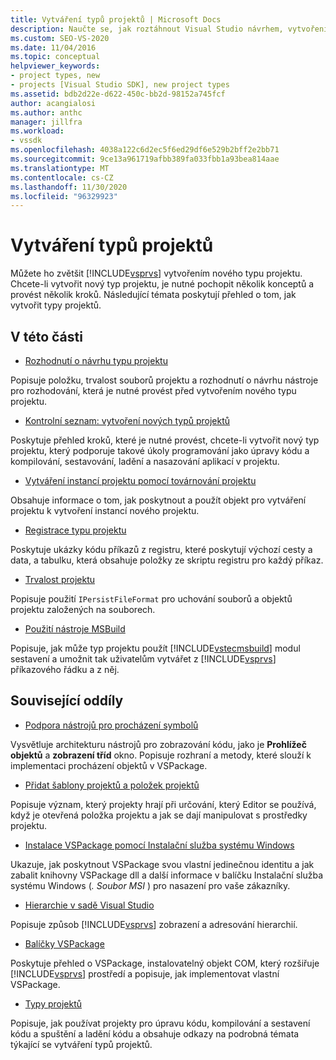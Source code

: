 ```yaml
---
title: Vytváření typů projektů | Microsoft Docs
description: Naučte se, jak roztáhnout Visual Studio návrhem, vytvořením a registrací nového typu projektu, který podporuje úlohy programování.
ms.custom: SEO-VS-2020
ms.date: 11/04/2016
ms.topic: conceptual
helpviewer_keywords:
- project types, new
- projects [Visual Studio SDK], new project types
ms.assetid: bdb2d22e-d622-450c-bb2d-98152a745fcf
author: acangialosi
ms.author: anthc
manager: jillfra
ms.workload:
- vssdk
ms.openlocfilehash: 4038a122c6d2ec5f6ed29df6e529b2bff2e2bb71
ms.sourcegitcommit: 9ce13a961719afbb389fa033fbb1a93bea814aae
ms.translationtype: MT
ms.contentlocale: cs-CZ
ms.lasthandoff: 11/30/2020
ms.locfileid: "96329923"
---
```

# <a name="create-project-types"></a>Vytváření typů projektů
Můžete ho zvětšit [!INCLUDE[vsprvs](../../code-quality/includes/vsprvs_md.md)] vytvořením nového typu projektu. Chcete-li vytvořit nový typ projektu, je nutné pochopit několik konceptů a provést několik kroků. Následující témata poskytují přehled o tom, jak vytvořit typy projektů.

## <a name="in-this-section"></a>V této části
- [Rozhodnutí o návrhu typu projektu](../../extensibility/internals/project-type-design-decisions.md)

 Popisuje položku, trvalost souborů projektu a rozhodnutí o návrhu nástroje pro rozhodování, která je nutné provést před vytvořením nového typu projektu.

- [Kontrolní seznam: vytvoření nových typů projektů](../../extensibility/internals/checklist-creating-new-project-types.md)

 Poskytuje přehled kroků, které je nutné provést, chcete-li vytvořit nový typ projektu, který podporuje takové úkoly programování jako úpravy kódu a kompilování, sestavování, ladění a nasazování aplikací v projektu.

- [Vytváření instancí projektu pomocí továrnování projektu](../../extensibility/internals/creating-project-instances-by-using-project-factories.md)

 Obsahuje informace o tom, jak poskytnout a použít objekt pro vytváření projektu k vytvoření instancí nového projektu.

- [Registrace typu projektu](../../extensibility/internals/registering-a-project-type.md)

 Poskytuje ukázky kódu příkazů z registru, které poskytují výchozí cesty a data, a tabulku, která obsahuje položky ze skriptu registru pro každý příkaz.

- [Trvalost projektu](../../extensibility/internals/project-persistence.md)

 Popisuje použití `IPersistFileFormat` pro uchování souborů a objektů projektu založených na souborech.

- [Použití nástroje MSBuild](../../extensibility/internals/using-msbuild.md)

 Popisuje, jak může typ projektu použít [!INCLUDE[vstecmsbuild](../../extensibility/internals/includes/vstecmsbuild_md.md)] modul sestavení a umožnit tak uživatelům vytvářet z [!INCLUDE[vsprvs](../../code-quality/includes/vsprvs_md.md)] příkazového řádku a z něj.

## <a name="related-sections"></a>Související oddíly
- [Podpora nástrojů pro procházení symbolů](../../extensibility/internals/supporting-symbol-browsing-tools.md)

 Vysvětluje architekturu nástrojů pro zobrazování kódu, jako je **Prohlížeč objektů** a **zobrazení tříd** okno. Popisuje rozhraní a metody, které slouží k implementaci procházení objektů v VSPackage.

- [Přidat šablony projektů a položek projektů](../../extensibility/internals/adding-project-and-project-item-templates.md)

 Popisuje význam, který projekty hrají při určování, který Editor se používá, když je otevřená položka projektu a jak se dají manipulovat s prostředky projektu.

- [Instalace VSPackage pomocí Instalační služba systému Windows](../../extensibility/internals/installing-vspackages-with-windows-installer.md)

 Ukazuje, jak poskytnout VSPackage svou vlastní jedinečnou identitu a jak zabalit knihovny VSPackage dll a další informace v balíčku Instalační služba systému Windows (*. Soubor MSI* ) pro nasazení pro vaše zákazníky.

- [Hierarchie v sadě Visual Studio](../../extensibility/internals/hierarchies-in-visual-studio.md)

 Popisuje způsob [!INCLUDE[vsprvs](../../code-quality/includes/vsprvs_md.md)] zobrazení a adresování hierarchií.

- [Balíčky VSPackage](../../extensibility/internals/vspackages.md)

 Poskytuje přehled o VSPackage, instalovatelný objekt COM, který rozšiřuje [!INCLUDE[vsprvs](../../code-quality/includes/vsprvs_md.md)] prostředí a popisuje, jak implementovat vlastní VSPackage.

- [Typy projektů](../../extensibility/internals/project-types.md)

 Popisuje, jak používat projekty pro úpravu kódu, kompilování a sestavení kódu a spuštění a ladění kódu a obsahuje odkazy na podrobná témata týkající se vytváření typů projektů.
